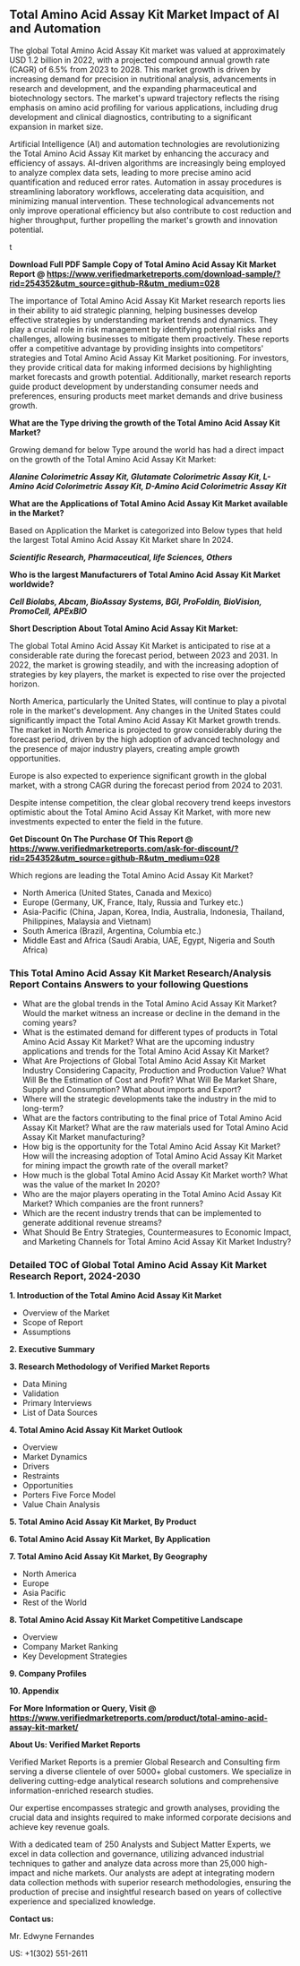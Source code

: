 <h2>Total Amino Acid Assay Kit Market Impact of AI and Automation</h2><p>The global Total Amino Acid Assay Kit market was valued at approximately USD 1.2 billion in 2022, with a projected compound annual growth rate (CAGR) of 6.5% from 2023 to 2028. This market growth is driven by increasing demand for precision in nutritional analysis, advancements in research and development, and the expanding pharmaceutical and biotechnology sectors. The market's upward trajectory reflects the rising emphasis on amino acid profiling for various applications, including drug development and clinical diagnostics, contributing to a significant expansion in market size.</p><p>Artificial Intelligence (AI) and automation technologies are revolutionizing the Total Amino Acid Assay Kit market by enhancing the accuracy and efficiency of assays. AI-driven algorithms are increasingly being employed to analyze complex data sets, leading to more precise amino acid quantification and reduced error rates. Automation in assay procedures is streamlining laboratory workflows, accelerating data acquisition, and minimizing manual intervention. These technological advancements not only improve operational efficiency but also contribute to cost reduction and higher throughput, further propelling the market's growth and innovation potential.</p>t</p><p id="" class=""><strong>Download Full PDF Sample Copy of Total Amino Acid Assay Kit Market Report @ <a href="https://www.verifiedmarketreports.com/download-sample/?rid=254352&utm_source=github-R&utm_medium=028" target="_blank">https://www.verifiedmarketreports.com/download-sample/?rid=254352&utm_source=github-R&utm_medium=028</a></strong></p><p>The importance of&nbsp;Total Amino Acid Assay Kit Market research reports lies in their ability to aid strategic planning, helping businesses develop effective strategies by understanding market trends and dynamics. They play a crucial role in risk management by identifying potential risks and challenges, allowing businesses to mitigate them proactively. These reports offer a competitive advantage by providing insights into competitors' strategies and Total Amino Acid Assay Kit Market positioning. For investors, they provide critical data for making informed decisions by highlighting market forecasts and growth potential. Additionally, market research reports guide product development by understanding consumer needs and preferences, ensuring products meet market demands and drive business growth.</p><p><strong>What are the&nbsp;Type driving the growth of the Total Amino Acid Assay Kit Market?</strong></p><p id="" class="">Growing demand for below Type around the world has had a direct impact on the growth of the Total Amino Acid Assay Kit Market:</p><em><strong>Alanine Colorimetric Assay Kit, Glutamate Colorimetric Assay Kit, L-Amino Acid Colorimetric Assay Kit, D-Amino Acid Colorimetric Assay Kit</strong></em></p><strong>What are the&nbsp;Applications&nbsp;of Total Amino Acid Assay Kit Market available in the Market?</strong></p><p id="" class="">Based on Application the Market is categorized into Below types that held the largest Total Amino Acid Assay Kit Market share In 2024.</p><em><strong>Scientific Research, Pharmaceutical, life Sciences, Others</strong></em></p><strong>Who is the largest Manufacturers of Total Amino Acid Assay Kit Market worldwide?</strong></p><p><em><strong>Cell Biolabs, Abcam, BioAssay Systems, BGI, ProFoldin, BioVision, PromoCell, APExBIO</strong></em></p><p id="" class=""><strong>Short Description About Total Amino Acid Assay Kit Market:</strong></p><p>The global Total Amino Acid Assay Kit Market is anticipated to rise at a considerable rate during the forecast period, between 2023 and 2031. In 2022, the market is growing steadily, and with the increasing adoption of strategies by key players, the market is expected to rise over the projected horizon.</p><p>North America, particularly the United States, will continue to play a pivotal role in the market's development. Any changes in the United States could significantly impact the Total Amino Acid Assay Kit Market growth trends. The market in North America is projected to grow considerably during the forecast period, driven by the high adoption of advanced technology and the presence of major industry players, creating ample growth opportunities.</p><p>Europe is also expected to experience significant growth in the global market, with a strong CAGR during the forecast period from 2024 to 2031.</p><p>Despite intense competition, the clear global recovery trend keeps investors optimistic about the Total Amino Acid Assay Kit Market, with more new investments expected to enter the field in the future.</p><p id="" class=""><strong>Get Discount On The Purchase Of This Report @ <a href="https://www.verifiedmarketreports.com/ask-for-discount/?rid=254352&utm_source=github-R&utm_medium=028" target="_blank">https://www.verifiedmarketreports.com/ask-for-discount/?rid=254352&utm_source=github-R&utm_medium=028</a></strong></p>Which regions are leading the Total Amino Acid Assay Kit Market?</p><ul><li>North America (United States, Canada and Mexico)</li><li>Europe (Germany, UK, France, Italy, Russia and Turkey etc.)</li><li>Asia-Pacific (China, Japan, Korea, India, Australia, Indonesia, Thailand, Philippines, Malaysia and Vietnam)</li><li>South America (Brazil, Argentina, Columbia etc.)</li><li>Middle East and Africa (Saudi Arabia, UAE, Egypt, Nigeria and South Africa)</li></ul><h3 id="" class="">This Total Amino Acid Assay Kit Market Research/Analysis Report Contains Answers to your following Questions</h3><ul><li>What are the global trends in the Total Amino Acid Assay Kit Market? Would the market witness an increase or decline in the demand in the coming years?</li><li>What is the estimated demand for different types of products in Total Amino Acid Assay Kit Market? What are the upcoming industry applications and trends for the Total Amino Acid Assay Kit Market?</li><li>What Are Projections of Global Total Amino Acid Assay Kit Market Industry Considering Capacity, Production and Production Value? What Will Be the Estimation of Cost and Profit? What Will Be Market Share, Supply and Consumption? What about imports and Export?</li><li>Where will the strategic developments take the industry in the mid to long-term?</li><li>What are the factors contributing to the final price of Total Amino Acid Assay Kit Market? What are the raw materials used for Total Amino Acid Assay Kit Market manufacturing?</li><li>How big is the opportunity for the Total Amino Acid Assay Kit Market? How will the increasing adoption of Total Amino Acid Assay Kit Market for mining impact the growth rate of the overall market?</li><li>How much is the global Total Amino Acid Assay Kit Market worth? What was the value of the market In 2020?</li><li>Who are the major players operating in the Total Amino Acid Assay Kit Market? Which companies are the front runners?</li><li>Which are the recent industry trends that can be implemented to generate additional revenue streams?</li><li>What Should Be Entry Strategies, Countermeasures to Economic Impact, and Marketing Channels for Total Amino Acid Assay Kit Market Industry?</li></ul><h3 id="" class="">Detailed TOC of Global Total Amino Acid Assay Kit Market Research Report, 2024-2030</h3><p id="" class=""><strong>1. Introduction of the Total Amino Acid Assay Kit Market</strong></p><ul><li>Overview of the Market</li><li>Scope of Report</li><li>Assumptions</li></ul><p id="" class=""><strong>2. Executive Summary</strong></p><p id="" class=""><strong>3. Research Methodology of Verified Market Reports</strong></p><ul><li>Data Mining</li><li>Validation</li><li>Primary Interviews</li><li>List of Data Sources</li></ul><p id="" class=""><strong>4. Total Amino Acid Assay Kit Market Outlook</strong></p><ul><li>Overview</li><li>Market Dynamics</li><li>Drivers</li><li>Restraints</li><li>Opportunities</li><li>Porters Five Force Model</li><li>Value Chain Analysis</li></ul><p id="" class=""><strong>5. Total Amino Acid Assay Kit Market, By Product</strong></p><p id="" class=""><strong>6. Total Amino Acid Assay Kit Market, By Application</strong></p><p id="" class=""><strong>7. Total Amino Acid Assay Kit Market, By Geography</strong></p><ul><li>North America</li><li>Europe</li><li>Asia Pacific</li><li>Rest of the World</li></ul><p id="" class=""><strong>8. Total Amino Acid Assay Kit Market Competitive Landscape</strong></p><ul><li>Overview</li><li>Company Market Ranking</li><li>Key Development Strategies</li></ul><p id="" class=""><strong>9. Company Profiles</strong></p><p id="" class=""><strong>10. Appendix</strong></p><p id="" class=""><strong>For More Information or Query, Visit @ <a href="https://www.verifiedmarketreports.com/product/total-amino-acid-assay-kit-market/" target="_blank">https://www.verifiedmarketreports.com/product/total-amino-acid-assay-kit-market/</a></strong></p><p id="" class=""><strong>About Us: Verified Market Reports</strong></p><p id="" class="">Verified Market Reports is a premier Global Research and Consulting firm serving a diverse clientele of over 5000+ global customers. We specialize in delivering cutting-edge analytical research solutions and comprehensive information-enriched research studies.</p><p id="" class="">Our expertise encompasses strategic and growth analyses, providing the crucial data and insights required to make informed corporate decisions and achieve key revenue goals.</p><p id="" class="">With a dedicated team of 250 Analysts and Subject Matter Experts, we excel in data collection and governance, utilizing advanced industrial techniques to gather and analyze data across more than 25,000 high-impact and niche markets. Our analysts are adept at integrating modern data collection methods with superior research methodologies, ensuring the production of precise and insightful research based on years of collective experience and specialized knowledge.</p><p id="" class=""><strong>Contact us:</strong></p><p id="" class="">Mr. Edwyne Fernandes</p><p id="" class="">US: +1(302) 551-2611</p>